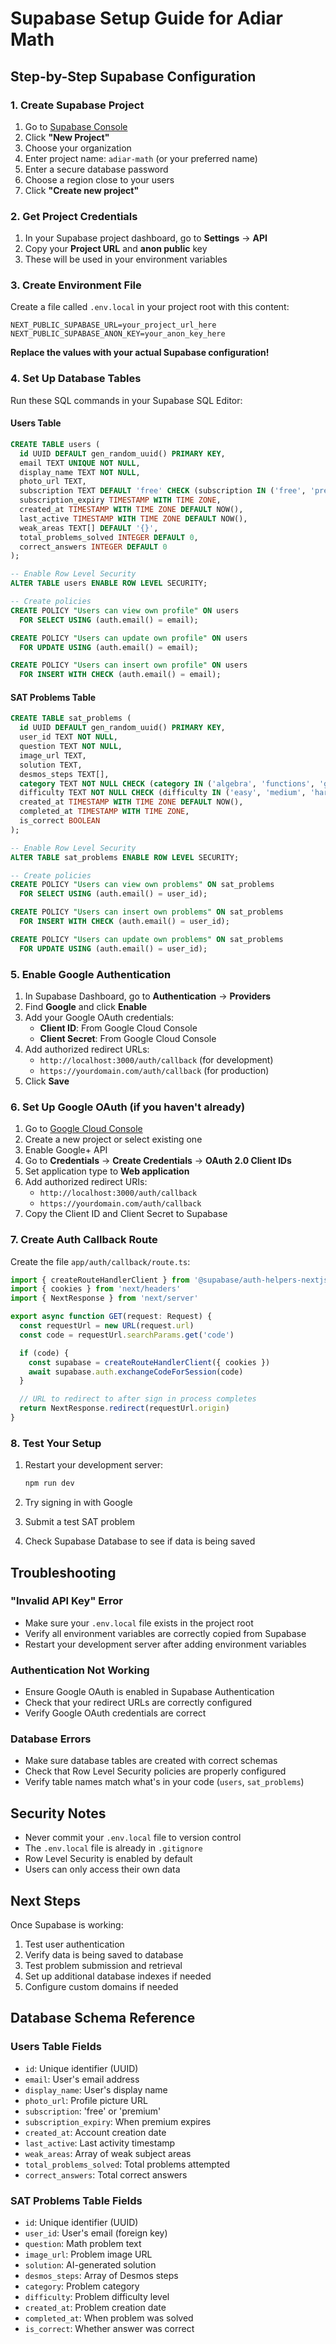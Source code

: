 # Supabase Setup Guide for Adiar Math

## Step-by-Step Supabase Configuration

### 1. Create Supabase Project

1. Go to [Supabase Console](https://supabase.com/dashboard)
2. Click **"New Project"**
3. Choose your organization
4. Enter project name: `adiar-math` (or your preferred name)
5. Enter a secure database password
6. Choose a region close to your users
7. Click **"Create new project"**

### 2. Get Project Credentials

1. In your Supabase project dashboard, go to **Settings** → **API**
2. Copy your **Project URL** and **anon public** key
3. These will be used in your environment variables

### 3. Create Environment File

Create a file called `.env.local` in your project root with this content:

```env
NEXT_PUBLIC_SUPABASE_URL=your_project_url_here
NEXT_PUBLIC_SUPABASE_ANON_KEY=your_anon_key_here
```

**Replace the values with your actual Supabase configuration!**

### 4. Set Up Database Tables

Run these SQL commands in your Supabase SQL Editor:

#### Users Table
```sql
CREATE TABLE users (
  id UUID DEFAULT gen_random_uuid() PRIMARY KEY,
  email TEXT UNIQUE NOT NULL,
  display_name TEXT NOT NULL,
  photo_url TEXT,
  subscription TEXT DEFAULT 'free' CHECK (subscription IN ('free', 'premium')),
  subscription_expiry TIMESTAMP WITH TIME ZONE,
  created_at TIMESTAMP WITH TIME ZONE DEFAULT NOW(),
  last_active TIMESTAMP WITH TIME ZONE DEFAULT NOW(),
  weak_areas TEXT[] DEFAULT '{}',
  total_problems_solved INTEGER DEFAULT 0,
  correct_answers INTEGER DEFAULT 0
);

-- Enable Row Level Security
ALTER TABLE users ENABLE ROW LEVEL SECURITY;

-- Create policies
CREATE POLICY "Users can view own profile" ON users
  FOR SELECT USING (auth.email() = email);

CREATE POLICY "Users can update own profile" ON users
  FOR UPDATE USING (auth.email() = email);

CREATE POLICY "Users can insert own profile" ON users
  FOR INSERT WITH CHECK (auth.email() = email);
```

#### SAT Problems Table
```sql
CREATE TABLE sat_problems (
  id UUID DEFAULT gen_random_uuid() PRIMARY KEY,
  user_id TEXT NOT NULL,
  question TEXT NOT NULL,
  image_url TEXT,
  solution TEXT,
  desmos_steps TEXT[],
  category TEXT NOT NULL CHECK (category IN ('algebra', 'functions', 'geometry', 'statistics')),
  difficulty TEXT NOT NULL CHECK (difficulty IN ('easy', 'medium', 'hard')),
  created_at TIMESTAMP WITH TIME ZONE DEFAULT NOW(),
  completed_at TIMESTAMP WITH TIME ZONE,
  is_correct BOOLEAN
);

-- Enable Row Level Security
ALTER TABLE sat_problems ENABLE ROW LEVEL SECURITY;

-- Create policies
CREATE POLICY "Users can view own problems" ON sat_problems
  FOR SELECT USING (auth.email() = user_id);

CREATE POLICY "Users can insert own problems" ON sat_problems
  FOR INSERT WITH CHECK (auth.email() = user_id);

CREATE POLICY "Users can update own problems" ON sat_problems
  FOR UPDATE USING (auth.email() = user_id);
```

### 5. Enable Google Authentication

1. In Supabase Dashboard, go to **Authentication** → **Providers**
2. Find **Google** and click **Enable**
3. Add your Google OAuth credentials:
   - **Client ID**: From Google Cloud Console
   - **Client Secret**: From Google Cloud Console
4. Add authorized redirect URLs:
   - `http://localhost:3000/auth/callback` (for development)
   - `https://yourdomain.com/auth/callback` (for production)
5. Click **Save**

### 6. Set Up Google OAuth (if you haven't already)

1. Go to [Google Cloud Console](https://console.cloud.google.com/)
2. Create a new project or select existing one
3. Enable Google+ API
4. Go to **Credentials** → **Create Credentials** → **OAuth 2.0 Client IDs**
5. Set application type to **Web application**
6. Add authorized redirect URIs:
   - `http://localhost:3000/auth/callback`
   - `https://yourdomain.com/auth/callback`
7. Copy the Client ID and Client Secret to Supabase

### 7. Create Auth Callback Route

Create the file `app/auth/callback/route.ts`:

```typescript
import { createRouteHandlerClient } from '@supabase/auth-helpers-nextjs'
import { cookies } from 'next/headers'
import { NextResponse } from 'next/server'

export async function GET(request: Request) {
  const requestUrl = new URL(request.url)
  const code = requestUrl.searchParams.get('code')

  if (code) {
    const supabase = createRouteHandlerClient({ cookies })
    await supabase.auth.exchangeCodeForSession(code)
  }

  // URL to redirect to after sign in process completes
  return NextResponse.redirect(requestUrl.origin)
}
```

### 8. Test Your Setup

1. Restart your development server:
   ```bash
   npm run dev
   ```

2. Try signing in with Google
3. Submit a test SAT problem
4. Check Supabase Database to see if data is being saved

## Troubleshooting

### "Invalid API Key" Error
- Make sure your `.env.local` file exists in the project root
- Verify all environment variables are correctly copied from Supabase
- Restart your development server after adding environment variables

### Authentication Not Working
- Ensure Google OAuth is enabled in Supabase Authentication
- Check that your redirect URLs are correctly configured
- Verify Google OAuth credentials are correct

### Database Errors
- Make sure database tables are created with correct schemas
- Check that Row Level Security policies are properly configured
- Verify table names match what's in your code (`users`, `sat_problems`)

## Security Notes

- Never commit your `.env.local` file to version control
- The `.env.local` file is already in `.gitignore`
- Row Level Security is enabled by default
- Users can only access their own data

## Next Steps

Once Supabase is working:
1. Test user authentication
2. Verify data is being saved to database
3. Test problem submission and retrieval
4. Set up additional database indexes if needed
5. Configure custom domains if needed

## Database Schema Reference

### Users Table Fields
- `id`: Unique identifier (UUID)
- `email`: User's email address
- `display_name`: User's display name
- `photo_url`: Profile picture URL
- `subscription`: 'free' or 'premium'
- `subscription_expiry`: When premium expires
- `created_at`: Account creation date
- `last_active`: Last activity timestamp
- `weak_areas`: Array of weak subject areas
- `total_problems_solved`: Total problems attempted
- `correct_answers`: Total correct answers

### SAT Problems Table Fields
- `id`: Unique identifier (UUID)
- `user_id`: User's email (foreign key)
- `question`: Math problem text
- `image_url`: Problem image URL
- `solution`: AI-generated solution
- `desmos_steps`: Array of Desmos steps
- `category`: Problem category
- `difficulty`: Problem difficulty level
- `created_at`: Problem creation date
- `completed_at`: When problem was solved
- `is_correct`: Whether answer was correct
